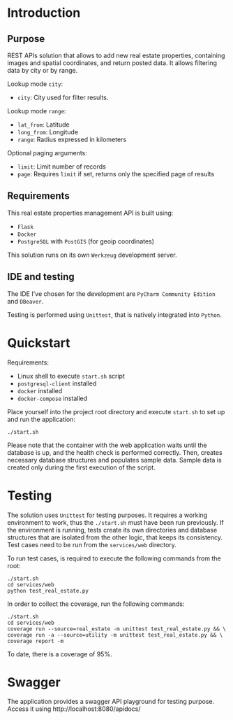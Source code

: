 # Introduction

## Purpose

REST APIs solution that allows to add new real estate properties, containing images and spatial
coordinates, and return posted data. It allows filtering data by city or by range.

Lookup mode `city`:

* `city`: City used for filter results.

Lookup mode `range`:

* `lat_from`: Latitude
* `long_from`: Longitude
* `range`: Radius expressed in kilometers

Optional paging arguments:

* `limit`: Limit number of records
* `page`: Requires `limit` if set, returns only the specified page of results

## Requirements

This real estate properties management API is built using:

* `Flask`
* `Docker`
* `PostgreSQL` with `PostGIS` (for geoip coordinates)

This solution runs on its own `Werkzeug` development server.

## IDE and testing

The IDE I've chosen for the development are `PyCharm Community Edition` and `DBeaver`.

Testing is performed using `Unittest`, that is natively integrated into `Python`.

# Quickstart

Requirements:

* Linux shell to execute `start.sh` script
* `postgresql-client` installed
* `docker` installed
* `docker-compose` installed

Place yourself into the project root directory and execute `start.sh` to set up and run the application:

```shell
./start.sh
```

Please note that the container with the web application waits until the database is up, and the health check is
performed correctly. Then, creates necessary database structures and populates sample data. Sample data is created only
during the first execution of the script.

# Testing

The solution uses `Unittest` for testing purposes. It requires a working environment to work, thus the
`./start.sh` must have been run previously. If the environment is running, tests create its own directories and database
structures that are isolated from the other logic, that keeps its consistency. Test cases need to be run from the 
`services/web` directory.

To run test cases, is required to execute the following commands from the root:

```shell
./start.sh
cd services/web
python test_real_estate.py
```

In order to collect the coverage, run the following commands:

```shell
./start.sh
cd services/web
coverage run --source=real_estate -m unittest test_real_estate.py && \
coverage run -a --source=utility -m unittest test_real_estate.py && \
coverage report -m
```

To date, there is a coverage of 95%.

# Swagger

The application provides a swagger API playground for testing purpose. Access it using http://localhost:8080/apidocs/
